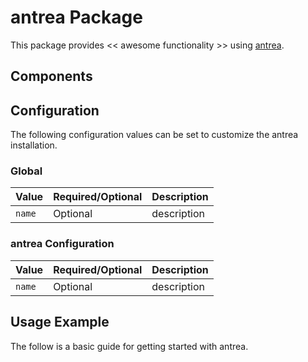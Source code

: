 # antrea Package

This package provides << awesome functionality >> using [antrea](https://INFO_NEEDED).

## Components

## Configuration

The following configuration values can be set to customize the antrea installation.

### Global

| Value | Required/Optional | Description |
|-------|-------------------|-------------|
| `name` | Optional | description |

### antrea Configuration

| Value | Required/Optional | Description |
|-------|-------------------|-------------|
| `name` | Optional | description |

## Usage Example

The follow is a basic guide for getting started with antrea.
